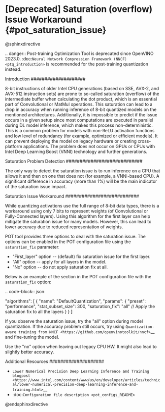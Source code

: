 # [Deprecated] Saturation (overflow) Issue Workaround {#pot_saturation_issue}

@sphinxdirective

.. danger:: Post-training Optimization Tool is deprecated since OpenVINO 2023.0. :doc:`Neural Network Compression Framework (NNCF) <ptq_introduction>` is recommended for the post-training quantization instead.

Introduction
####################

8-bit instructions of older Intel CPU generations (based on SSE, AVX-2, and AVX-512 instruction sets) are prone to so-called saturation (overflow) of the intermediate buffer when calculating the dot product, which is an essential part of Convolutional or MatMul operations. This saturation can lead to a drop in accuracy when running inference of 8-bit quantized models on the mentioned architectures. Additionally, it is impossible to predict if the issue occurs in a given setup since most computations are executed in parallel during DL model inference, which makes this process non-deterministic. This is a common problem for models with non-ReLU activation functions and low level of redundancy (for example, optimized or efficient models). It can prevent deploying the model on legacy hardware or creating cross-platform applications. The problem does not occur on GPUs or CPUs with Intel Deep Learning Boost (VNNI) technology and further generations.

Saturation Problem Detection
############################

The only way to detect the saturation issue is to run inference on a CPU that allows it and then on one that does not (for example, a VNNI-based CPU). A significant difference in accuracy (more than 1%) will be the main indicator of the saturation issue impact.

Saturation Issue Workaround
###########################

While quantizing activations use the full range of 8-bit data types, there is a workaround using only 7 bits to represent weights (of Convolutional or Fully-Connected layers). Using this algorithm for the first layer can help mitigate the saturation issue for many models. However, this can lead to lower accuracy due to reduced representation of weights.

POT tool provides three options to deal with the saturation issue. The options can be enabled in the POT configuration file using the ``saturation_fix`` parameter:

* "First_layer" option -- (default) fix saturation issue for the first layer.
* "All" option -- apply for all layers in the model.
* "No" option -- do not apply saturation fix at all.

Below is an example of the section in the POT configuration file with the ``saturation_fix`` option:

.. code-block:: json

   "algorithms": [
       {
           "name": "DefaultQuantization",
           "params": {
               "preset": "performance",
               "stat_subset_size": 300,
               "saturation_fix": "all" // Apply the saturation fix to all the layers
           }
       }
   ]


If you observe the saturation issue, try the "all" option during model quantization. If the accuracy problem still occurs, try using `Quantization-aware training from NNCF <https://github.com/openvinotoolkit/nncf>`__ and fine-tuning the model.

Use the "no" option when leaving out legacy CPU HW. It might also lead to slightly better accuracy.

Additional Resources
####################

* `Lower Numerical Precision Deep Learning Inference and Training blogpost <https://www.intel.com/content/www/us/en/developer/articles/technical/lower-numerical-precision-deep-learning-inference-and-training.html>`__
* :doc:`Configuration file description <pot_configs_README>`

@endsphinxdirective
